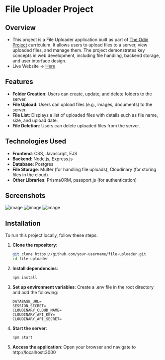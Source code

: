# File Uploader Project
## Overview

- This project is a File Uploader application built as part of [The Odin Project](https://www.theodinproject.com) curriculum. It allows users to upload files to a server, view uploaded files, and manage them. The project demonstrates key concepts in web development, including file handling, backend storage, and user interface design.
- Live Website -> [Here](https://filevault.koyeb.app/)

## Features
- **Folder Creation**: Users can create, update, and delete folders to the server.
- **File Upload**: Users can upload files (e.g., images, documents) to the server.
- **File List**: Displays a list of uploaded files with details such as file name, size, and upload date.
- **File Deletion**: Users can delete uploaded files from the server.

## Technologies Used

- **Frontend**: CSS, Javascript, EJS
- **Backend**: Node.js, Express.js
- **Database**: Postgres
- **File Storage**: Multer (for handling file uploads), Cloudinary (for storing files in the cloud)
- **Other Libraries**: PrismaORM, passport.js (for authentication)

## Screenshots
![image](https://github.com/user-attachments/assets/71031974-394a-4eb1-b1c3-91f4b8bb912d)
![image](https://github.com/user-attachments/assets/c9a27ba7-3820-4252-8841-4c7c8658a751)
![image](https://github.com/user-attachments/assets/93261f65-96a9-449c-8818-5de82825c690)



## Installation

To run this project locally, follow these steps:

1. **Clone the repository**:
    ```bash
    git clone https://github.com/your-username/file-uploader.git
    cd file-uploader
    ```
2. **Install dependencies**:
    ```bash
    npm install
    ```
  
3. **Set up environment variables**:
Create a .env file in the root directory and add the following:

    ```env
    DATABASE_URL=
    SESSION_SECRET=
    CLOUDINARY_CLOUD_NAME=
    CLOUDINARY_API_KEY=
    CLOUDINARY_API_SECRET=
    ```
4. **Start the server**:

    ```bash
    npm start
    ```

5. **Access the application**:
    Open your browser and navigate to http://localhost:3000